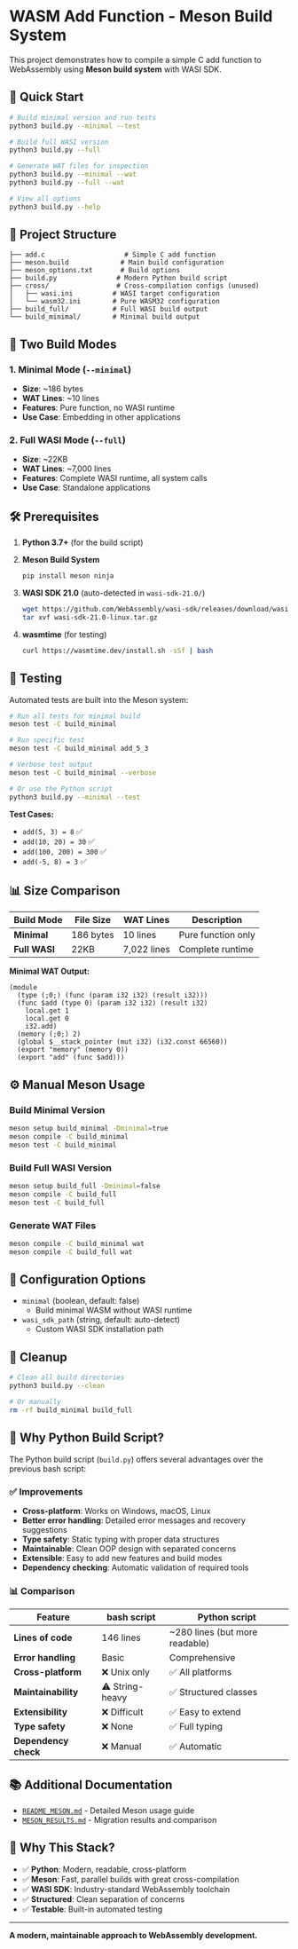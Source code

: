 # WASM Add Function - Meson Build System

This project demonstrates how to compile a simple C add function to WebAssembly using **Meson build system** with WASI SDK.

## 🚀 Quick Start

```bash
# Build minimal version and run tests
python3 build.py --minimal --test

# Build full WASI version  
python3 build.py --full

# Generate WAT files for inspection
python3 build.py --minimal --wat
python3 build.py --full --wat

# View all options
python3 build.py --help
```

## 📁 Project Structure

```
├── add.c                    # Simple C add function
├── meson.build             # Main build configuration
├── meson_options.txt       # Build options
├── build.py               # Modern Python build script
├── cross/                 # Cross-compilation configs (unused)
│   ├── wasi.ini          # WASI target configuration
│   └── wasm32.ini        # Pure WASM32 configuration
├── build_full/           # Full WASI build output
└── build_minimal/        # Minimal build output
```

## 🎯 Two Build Modes

### 1. Minimal Mode (`--minimal`)
- **Size**: ~186 bytes
- **WAT Lines**: ~10 lines
- **Features**: Pure function, no WASI runtime
- **Use Case**: Embedding in other applications

### 2. Full WASI Mode (`--full`)
- **Size**: ~22KB  
- **WAT Lines**: ~7,000 lines
- **Features**: Complete WASI runtime, all system calls
- **Use Case**: Standalone applications

## 🛠️ Prerequisites

1. **Python 3.7+** (for the build script)

2. **Meson Build System**
   ```bash
   pip install meson ninja
   ```

3. **WASI SDK 21.0** (auto-detected in `wasi-sdk-21.0/`)
   ```bash
   wget https://github.com/WebAssembly/wasi-sdk/releases/download/wasi-sdk-21/wasi-sdk-21.0-linux.tar.gz
   tar xvf wasi-sdk-21.0-linux.tar.gz
   ```

4. **wasmtime** (for testing)
   ```bash
   curl https://wasmtime.dev/install.sh -sSf | bash
   ```

## 🧪 Testing

Automated tests are built into the Meson system:

```bash
# Run all tests for minimal build
meson test -C build_minimal

# Run specific test
meson test -C build_minimal add_5_3

# Verbose test output
meson test -C build_minimal --verbose

# Or use the Python script
python3 build.py --minimal --test
```

**Test Cases:**
- `add(5, 3) = 8` ✅
- `add(10, 20) = 30` ✅  
- `add(100, 200) = 300` ✅
- `add(-5, 8) = 3` ✅

## 📊 Size Comparison

| Build Mode | File Size | WAT Lines | Description |
|------------|-----------|-----------|-------------|
| **Minimal** | 186 bytes | 10 lines | Pure function only |
| **Full WASI** | 22KB | 7,022 lines | Complete runtime |

**Minimal WAT Output:**
```wat
(module
  (type (;0;) (func (param i32 i32) (result i32)))
  (func $add (type 0) (param i32 i32) (result i32)
    local.get 1
    local.get 0
    i32.add)
  (memory (;0;) 2)
  (global $__stack_pointer (mut i32) (i32.const 66560))
  (export "memory" (memory 0))
  (export "add" (func $add)))
```

## ⚙️ Manual Meson Usage

### Build Minimal Version
```bash
meson setup build_minimal -Dminimal=true
meson compile -C build_minimal
meson test -C build_minimal
```

### Build Full WASI Version  
```bash
meson setup build_full -Dminimal=false
meson compile -C build_full
meson test -C build_full
```

### Generate WAT Files
```bash
meson compile -C build_minimal wat
meson compile -C build_full wat
```

## 🔧 Configuration Options

- `minimal` (boolean, default: false)
  - Build minimal WASM without WASI runtime
- `wasi_sdk_path` (string, default: auto-detect)
  - Custom WASI SDK installation path

## 🧹 Cleanup

```bash
# Clean all build directories
python3 build.py --clean

# Or manually
rm -rf build_minimal build_full
```

## 🐍 Why Python Build Script?

The Python build script (`build.py`) offers several advantages over the previous bash script:

### ✅ **Improvements**
- **Cross-platform**: Works on Windows, macOS, Linux
- **Better error handling**: Detailed error messages and recovery suggestions
- **Type safety**: Static typing with proper data structures
- **Maintainable**: Clean OOP design with separated concerns
- **Extensible**: Easy to add new features and build modes
- **Dependency checking**: Automatic validation of required tools

### 📊 **Comparison**

| Feature | bash script | Python script |
|---------|-------------|---------------|
| **Lines of code** | 146 lines | ~280 lines (but more readable) |
| **Error handling** | Basic | Comprehensive |
| **Cross-platform** | ❌ Unix only | ✅ All platforms |
| **Maintainability** | ⚠️ String-heavy | ✅ Structured classes |
| **Extensibility** | ❌ Difficult | ✅ Easy to extend |
| **Type safety** | ❌ None | ✅ Full typing |
| **Dependency check** | ❌ Manual | ✅ Automatic |

## 📚 Additional Documentation

- [`README_MESON.md`](README_MESON.md) - Detailed Meson usage guide
- [`MESON_RESULTS.md`](MESON_RESULTS.md) - Migration results and comparison

## 🎉 Why This Stack?

- ✅ **Python**: Modern, readable, cross-platform
- ✅ **Meson**: Fast, parallel builds with great cross-compilation
- ✅ **WASI SDK**: Industry-standard WebAssembly toolchain
- ✅ **Structured**: Clean separation of concerns
- ✅ **Testable**: Built-in automated testing

---

**A modern, maintainable approach to WebAssembly development.**